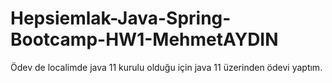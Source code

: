 # Hepsiemlak-Java-Spring-Bootcamp-HW1-MehmetAYDIN

Ödev de localimde java 11 kurulu olduğu için java 11 üzerinden ödevi yaptım. 
